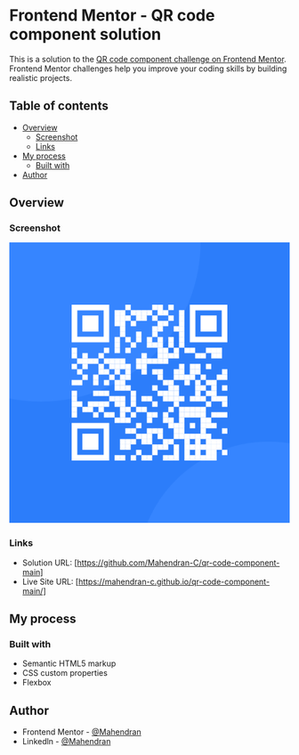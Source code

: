 # Frontend Mentor - QR code component solution

This is a solution to the [QR code component challenge on Frontend Mentor](https://www.frontendmentor.io/challenges/qr-code-component-iux_sIO_H). Frontend Mentor challenges help you improve your coding skills by building realistic projects. 

## Table of contents

- [Overview](#overview)
  - [Screenshot](#screenshot)
  - [Links](#links)
- [My process](#my-process)
  - [Built with](#built-with)
- [Author](#author)




## Overview

### Screenshot

![](./images/image-qr-code.png)

### Links

- Solution URL: [https://github.com/Mahendran-C/qr-code-component-main]
- Live Site URL: [https://mahendran-c.github.io/qr-code-component-main/]

## My process

### Built with

- Semantic HTML5 markup
- CSS custom properties
- Flexbox


## Author

- Frontend Mentor - [@Mahendran](https://www.frontendmentor.io/profile/Mahendran-C)
- Linkedln - [@Mahendran](https://www.linkedin.com/in/mahendran-c-1840b4174/)


